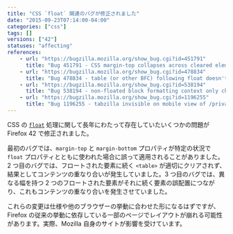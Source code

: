 ```yaml
---
title: "CSS `float` 関連のバグが修正されました"
date: "2015-09-23T07:14:00-04:00"
categories: ["css"]
tags: []
versions: ["42"]
statuses: "affecting"
references:
    - url: "https://bugzilla.mozilla.org/show_bug.cgi?id=451791"
      title: "Bug 451791 - CSS margin-top collapses across cleared element inside previous sibling and out top of previous sibling (works in Safari, but Firefox has a bug)"
    - url: "https://bugzilla.mozilla.org/show_bug.cgi?id=478834"
      title: "Bug 478834 - table (or other BFC) following float doesn't clear it even if it can't fit next to it, when lined up at their tops"
    - url: "https://bugzilla.mozilla.org/show_bug.cgi?id=538194"
      title: "Bug 538194 - non-floated block formatting context only checks top edge for overlap with floats rather than entire height"
    - url: "https://bugzilla.mozilla.org/show_bug.cgi?id=1196255"
      title: "Bug 1196255 - tabzilla invisible on mobile view of /privacy/tips/"
---
```

CSS の [`float`](https://developer.mozilla.org/ja/docs/Web/CSS/float) 処理に関して長年にわたって存在していたいくつかの問題が Firefox 42 で修正されました。

最初のバグでは、`margin-top` と `margin-bottom` プロパティが特定の状況で `float` プロパティとともに使われた場合に誤って適用されることがありました。2 つ目のバグでは、フロートされた要素に続く `<table>` が適切にクリアされず、結果としてコンテンツの重なり合いが発生していました。3 つ目のバグでは、異なる幅を持つ 2 つのフロートされた要素がそれに続く要素の誤配置につながり、これもコンテンツの重なり合いを発生させていました。

これらの変更は仕様や他のブラウザーの挙動に合わせた形になるはずですが、Firefox の従来の挙動に依存している一部のページでレイアウトが崩れる可能性があります。実際、Mozilla 自身のサイトが影響を受けています。

